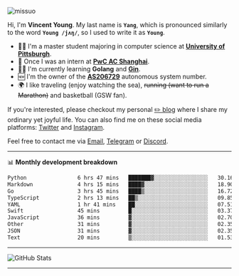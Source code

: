 <p align="left"> <img src="https://komarev.com/ghpvc/?username=missuo&label=Profile%20views&color=0e75b6&style=flat" alt="missuo" /> </p>


Hi, I'm **Vincent Young**. My last name is **`Yang`**, which is pronounced similarly to the word **`Young /jʌŋ/`**, so I used to write it as **`Young`**. 

-  👨‍🎓 I'm a master student majoring in computer science at [**University of Pittsburgh**](https://www.pitt.edu).
-  💼 Once I was an intern at **[PwC AC Shanghai](https://www.linkedin.com/company/pwc-ac-shanghai/)**.
-  👨‍💻 I'm currently learning **Golang** and [**Gin**](https://github.com/gin-gonic/gin).
-  🆕 I'm the owner of the **[AS206729](https://bgp.tools/AS206729)** autonomous system number.
-  🌍 I like traveling (enjoy watching the sea), ~~running (want to run a Marathon)~~ and basketball (GSW fan).

If you're interested, please checkout my personal [✏️ blog](https://missuo.me/) where I share my ordinary yet joyful life. You can also find me on these social media platforms: [Twitter](https://twitter.com/m1ssuo) and [Instagram](https://www.instagram.com/m1ssuo).

Feel free to contact me via <a href="mailto:i@yyt.moe">Email</a>, [Telegram](https://t.me/missuo) or [Discord](https://discordapp.com/users/missuo#7448).

-------

📊 **Monthly development breakdown**
<!--START_SECTION:waka-->

```txt
Python                6 hrs 47 mins   ███████▓░░░░░░░░░░░░░░░░░   30.16 %
Markdown              4 hrs 15 mins   ████▓░░░░░░░░░░░░░░░░░░░░   18.90 %
Go                    3 hrs 45 mins   ████▒░░░░░░░░░░░░░░░░░░░░   16.72 %
TypeScript            2 hrs 13 mins   ██▒░░░░░░░░░░░░░░░░░░░░░░   09.85 %
YAML                  1 hr 41 mins    ██░░░░░░░░░░░░░░░░░░░░░░░   07.51 %
Swift                 45 mins         █░░░░░░░░░░░░░░░░░░░░░░░░   03.37 %
JavaScript            36 mins         ▓░░░░░░░░░░░░░░░░░░░░░░░░   02.70 %
Other                 31 mins         ▓░░░░░░░░░░░░░░░░░░░░░░░░   02.35 %
JSON                  31 mins         ▓░░░░░░░░░░░░░░░░░░░░░░░░   02.35 %
Text                  20 mins         ▒░░░░░░░░░░░░░░░░░░░░░░░░   01.53 %
```

<!--END_SECTION:waka-->

-------

![GitHub Stats](https://github-readme-stats-opal-alpha-76.vercel.app/api?username=missuo&show_icons=true&theme=transparent)

-------

